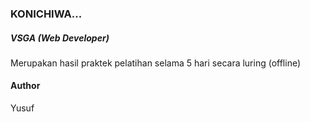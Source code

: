 ### KONICHIWA...

##### VSGA (Web Developer)

Merupakan hasil praktek pelatihan selama 5 hari secara luring (offline)

#### Author
Yusuf
